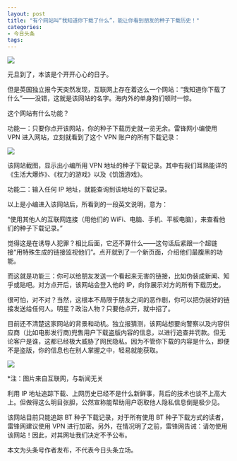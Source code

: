 ```yaml
---
layout: post
title: "有个网站叫“我知道你下载了什么”，能让你看到朋友的种子下载历史！"
categories:
- 今日头条
tags:
---
```

![](http://p1.pstatp.com/large/148e0006b84e31fc14a3)

元旦到了，本该是个开开心心的日子。

但是英国独立报今天突然发现，互联网上存在着这么一个网站：“我知道你下载了什么”——没错，这就是该网站的名字。海内外的单身狗们顿时一惊。

这个网站有什么功能？

功能一：只要你点开该网站，你的种子下载历史就一览无余。雷锋网小编使用 VPN 进入网站，立刻就看到了这个 VPN 账户的所有下载记录：

![](http://p3.pstatp.com/large/13c2001262fb2e5aac00)

该网站截图，显示出小编所用 VPN 地址的种子下载记录。其中有我们耳熟能详的《生活大爆炸》、《权力的游戏》以及《饥饿游戏》。

功能二：输入任何 IP 地址，就能查询到该地址的下载记录。



以上是小编进入该网站后，所看到的一段英文说明，意为：

“使用其他人的互联网连接（用他们的 WiFi、电脑、手机、平板电脑），来查看他们的种子下载记录。”

觉得这是在诱导人犯罪？相比后面，它还不算什么——这句话后紧跟一个超链接“用特殊生成的链接监视他们”。点开就到了一个新页面，介绍他们最腹黑的功能。

而这就是功能三：你可以给朋友发送一个看起来无害的链接，比如伪装成新闻、知乎或贴吧。对方点开后，该网站会登入他的 IP，向你展示对方的所有下载历史。

很可怕，对不对？当然，这根本不局限于朋友之间的恶作剧，你可以把伪装好的链接发送给任何人。明星？政治人物？只要他点开，就中招了。

目前还不清楚这家网站的背景和动机。独立报猜测，该网站想要向警察以及内容供应商（比如电影发行商)兜售用户下载盗版内容的信息，以进行追查并罚款。但无论客户是谁，这都已经极大威胁了网民隐私。因为不管你下载的内容是什么，即便不是盗版，你的信息也在别人掌握之中，轻易就能获取。

![](http://p3.pstatp.com/large/148e0006b84f632eecf1)

*注：图片来自互联网，与新闻无关

利用 IP 地址追踪下载、上网历史已经不是什么新鲜事，背后的技术也谈不上高大上。但做得这么明目张胆，公然宣称能帮助用户窃取他人隐私信息倒是极少见。

该网站目前只能追踪 BT 种子下载记录，对于所有使用 BT 种子下载方式的读者，雷锋网建议使用 VPN 进行加密。另外，在情况明了之前，雷锋网告诫：请勿使用该网站！因此，对其网址我们决定不予公布。

本文为头条号作者发布，不代表今日头条立场。